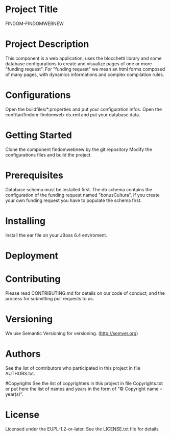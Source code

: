 # Project Title 
FINDOM-FINDOMWEBNEW

# Project Description 
This component is a web application, uses the blocchetti library and some database configurations to create and visualize pages of one or more "funding request". 
For "funding request" we mean an html forms composed of many pages, with dynamics informations and complex compilation rules. 

# Configurations 
Open the buildfiles/*.properties and put your configuration infos.
Open the conf/tar/findom-findomweb-ds.xml and put your database data. 

# Getting Started 
Clone the component findomwebnew by the git repository
Modify the configurations files and build the project.

# Prerequisites 
Database schema must be installed first.
The db schema contains the configuration of the funding request named "bonusCultura", if you create your own funding request you have to populate the schema first.

# Installing 
Install the ear file on your JBoss 6.4 enviroment.

# Deployment 

# Contributing 
Please read CONTRIBUTING.md for details on our code of conduct, and the process for submitting pull requests to us.

# Versioning 
We use Semantic Versioning for versioning. (http://semver.org)

# Authors 
See the list of contributors who participated in this project in file AUTHORS.txt.

#Copyrights 
See the list of copyrighters in this project in file Copyrights.txt or put here the list of names and years in the form of “© Copyright name – year(s)”.

# License 
Licensed under the EUPL-1.2-or-later. See the LICENSE.txt file for details

